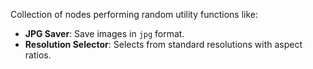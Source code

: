 Collection of nodes performing random utility functions like:
- **JPG Saver**: Save images in `jpg` format.
- **Resolution Selector**: Selects from standard resolutions with aspect ratios.